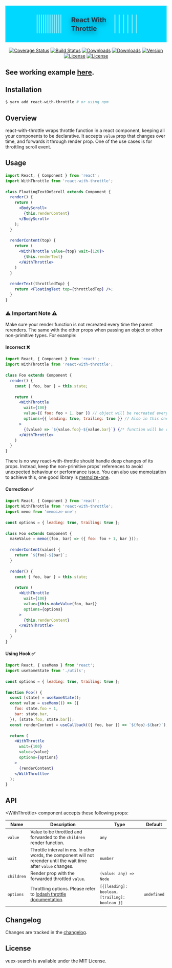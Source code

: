 <p align="center"><a href="https://albertlucianto.github.io/react-with-throttle" target="_blank" rel="noopener noreferrer"><img width="800" src="./web/assets/react-with-throttle-header.jpg" alt="React With Throttle"></a></p>

<p align="center">
<a href="https://codecov.io/github/AlbertLucianto/react-with-throttle?branch=master"><img src="https://img.shields.io/codecov/c/github/AlbertLucianto/react-with-throttle/master.svg" alt="Coverage Status"></a>
<a href="https://travis-ci.org/AlbertLucianto/react-with-throttle"><img src="https://travis-ci.org/AlbertLucianto/react-with-throttle.svg?branch=master" alt="Build Status"></a>
<a href="https://npmcharts.com/compare/react-with-throttle?minimal=true"><img src="https://img.shields.io/npm/dm/react-with-throttle.svg" alt="Downloads"></a>
<a href="https://npmcharts.com/compare/react-with-throttle?minimal=true"><img src="https://img.shields.io/npm/dt/react-with-throttle.svg" alt="Downloads"></a>
<a href="https://www.npmjs.com/package/react-with-throttle"><img src="https://img.shields.io/npm/v/react-with-throttle.svg" alt="Version"></a>
<a href="https://www.npmjs.com/package/react-with-throttle"><img src="https://img.shields.io/npm/l/react-with-throttle.svg" alt="License"></a>
<a href="http://makeapullrequest.com"><img src="https://img.shields.io/badge/PRs-welcome-brightgreen.svg?style=flat-square)" alt="License"></a>
</p>

## See working example [here](https://albertlucianto.github.io/react-with-throttle).

## Installation

```bash
$ yarn add react-with-throttle # or using npm
```

## Overview

react-with-throttle wraps throttle function in a react component, keeping all your components to be declarative. It accepts `value` prop that changes over time, and forwards it through render prop. One of the use cases is for throttling scroll event.

## Usage

```jsx
import React, { Component } from 'react';
import WithThrottle from 'react-with-throttle';

class FloatingTextOnScroll extends Component {
  render() {
    return (
      <BodyScroll>
        {this.renderContent}
      </BodyScroll>
    );
  }

  renderContent(top) {
    return (
      <WithThrottle value={top} wait={120}>
        {this.renderText}
      </WithThrottle>
    )
  }

  renderText(throttledTop) {
    return <FloatingText top={throttledTop} />;
  }
}
```

### ⚠️ Important Note ⚠️

Make sure your render function is not recreated every time the parent rerenders. The same with the other props when passing an object or other non-primitive types. For example:

#### Incorrect ❌

```jsx
import React, { Component } from 'react';
import WithThrottle from 'react-with-throttle';

class Foo extends Component {
  render() {
    const { foo, bar } = this.state;
  
    return (
      <WithThrottle
        wait={100}
        value={{ foo: foo + 1, bar }} // object will be recreated every rerender
        options={{ leading: true, trailing: true }} // Also in this one
      >
        {(value) => `${value.foo}-${value.bar}`} {/* function will be recreated */}
      </WithThrottle>
    )
  }
}
```

There is no way react-with-throttle should handle deep changes of its props. Instead, keep the non-primitive props' references to avoid unexpected behaviour or performance issue. You can also use memoization to achieve this, one good library is [memoize-one](https://github.com/alexreardon/memoize-one).

#### Correction ✅

```jsx
import React, { Component } from 'react';
import WithThrottle from 'react-with-throttle';
import memo from 'memoize-one';

const options = { leading: true, trailing: true };

class Foo extends Component {
  makeValue = memo((foo, bar) => ({ foo: foo + 1, bar }));

  renderContent(value) {
    return `${foo}-${bar}`;
  }

  render() {
    const { foo, bar } = this.state;

    return (
      <WithThrottle
        wait={100}
        value={this.makeValue(foo, bar)}
        options={options}
      >
        {this.renderContent}
      </WithThrottle>
    )
  }
}
```

#### Using Hook ✅

```jsx
import React, { useMemo } from 'react';
import useSomeState from './utils';

const options = { leading: true, trailing: true };

function Foo() {
  const [state] = useSomeState();
  const value = useMemo(() => ({
    foo: state.foo + 1,
    bar: state.bar,
  }), [state.foo, state.bar]);
  const renderContent = useCallback(({ foo, bar }) => `${foo}-${bar}`);

  return (
    <WithThrottle
      wait={100}
      value={value}
      options={options}
    >
      {renderContent}
    </WithThrottle>
  );
}
```

## API

&lt;WithThrottle> component accepts these following props:

Name         | Description | Type | Default
-------------|-----------|-----------|---------
`value` | Value to be throttled and forwarded to the `children` render function. | `any` |
`wait` | Throttle interval in ms. In other words, the component will not rerender until the wait time after `value` changes. | `number` |
`children` | Render prop with the forwarded throttled `value`. | `(value: any) => Node` |
`options` | Throttling options. Please refer to [lodash throttle documentation](https://lodash.com/docs/4.17.11#throttle). | `[{[leading]: boolean, [trailing]: boolean }]` | `undefined`

## Changelog

Changes are tracked in the [changelog](CHANGELOG.md).

## License

vuex-search is available under the MIT License.
